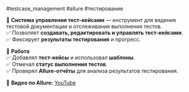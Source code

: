 
#testcase_management #allure #тестирование

🔹 **Система управления тест-кейсами** — инструмент для ведения тестовой документации и отслеживания выполнения тестов.  
✅ Позволяет **создавать, редактировать и управлять тест-кейсами**.  
✅ Фиксирует **результаты тестирования** и прогресс.

🔹 **Работа**  
✅ Добавлял **тест-кейсы** и использовал **шаблоны**.  
✅ Отмечал **статус выполнения тестов**.  
✅ Проверял **Allure-отчёты** для анализа результатов тестирования.

🔗 **Видео по Allure:** [YouTube](https://www.youtube.com/watch?v=4xnfvzMika0)